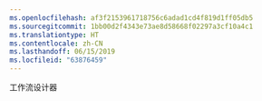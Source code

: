 ```yaml
---
ms.openlocfilehash: af3f2153961718756c6adad1cd4f819d1ff05db5
ms.sourcegitcommit: 1bb00d2f4343e73ae8d58668f02297a3cf10a4c1
ms.translationtype: HT
ms.contentlocale: zh-CN
ms.lasthandoff: 06/15/2019
ms.locfileid: "63876459"
---
```

工作流设计器